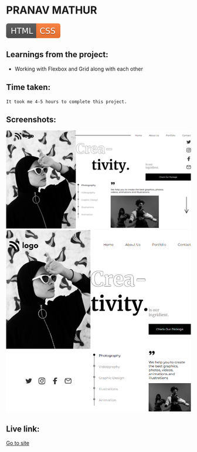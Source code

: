 # PRANAV MATHUR

![technology used](./HTML-CSS-orange.svg)

## Learnings from the project:

- Working with Flexbox and Grid along with each other

## Time taken:

    It took me 4-5 hours to complete this project.

## Screenshots:

![screencapture](./screencapture-14-1.png)
![screencapture](./screencapture-14-2.png)

## Live link:

[Go to site](https://dance-homepage-014.netlify.app/)
